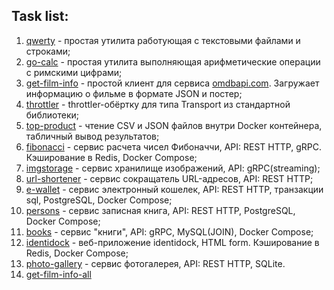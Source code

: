 ## Task list:

1. [qwerty](./qwerty) - простая утилита работующая с текстовыми файлами и строками;
2. [go-calc](./go-calc) - простая утилита выполняющая арифметические операции с римскими цифрами;
3. [get-film-info](./get-film-info) - простой клиент для сервиса [omdbapi.com](http://www.omdbapi.com/). Загружает информацию о фильме в формате JSON и постер;
4. [throttler](./throttler) - throttler-обёртку для типа Transport из стандартной библиотеки;
5. [top-product](./top-product) - чтение CSV и JSON файлов внутри Docker контейнера, табличный вывод результатов;
6. [fibonacci](./fibonacci) - сервис расчета чисел Фибоначчи, API: REST HTTP, gRPC. Кэширование в Redis, Docker Compose;
7. [imgstorage](./imgstorage) - сервис хранилище изображений, API: gRPC(streaming);
8. [url-shortener](./url-shortener) - сервис сокращатель URL-адресов, API: REST HTTP;
9. [e-wallet](./e-wallet) - сервис электронный кошелек, API: REST HTTP, транзакции sql, PostgreSQL, Docker Compose;
10. [persons](./persons) - сервис записная книга, API: REST HTTP, PostgreSQL, Docker Compose;
11. [books](./books) - сервис "книги", API: gRPC, MySQL(JOIN), Docker Compose;
12. [identidock](./identidock) -  веб-приложение identidock, HTML form. Кэширование в Redis, Docker Compose;
13. [photo-gallery](./photo-gallery) - сервис фотогалерея, API: REST HTTP, SQLite.
14. [get-film-info-all](./003-get-film-info-all)
